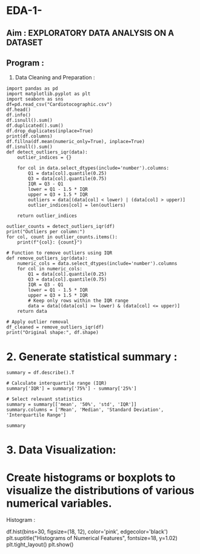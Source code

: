 # EDA-1-
## Aim : EXPLORATORY DATA ANALYSIS ON A DATASET
## Program : 
1.	Data Cleaning and Preparation :

```
import pandas as pd
import matplotlib.pyplot as plt
import seaborn as sns
df=pd.read_csv("Cardiotocographic.csv")
df.head()
df.info()
df.isnull().sum()
df.duplicated().sum()
df.drop_duplicates(inplace=True)
print(df.columns)
df.fillna(df.mean(numeric_only=True), inplace=True)
df.isnull().sum()
def detect_outliers_iqr(data):
    outlier_indices = {}

    for col in data.select_dtypes(include='number').columns:
        Q1 = data[col].quantile(0.25)
        Q3 = data[col].quantile(0.75)
        IQR = Q3 - Q1
        lower = Q1 - 1.5 * IQR
        upper = Q3 + 1.5 * IQR
        outliers = data[(data[col] < lower) | (data[col] > upper)]
        outlier_indices[col] = len(outliers)

    return outlier_indices

outlier_counts = detect_outliers_iqr(df)
print("Outliers per column:")
for col, count in outlier_counts.items():
    print(f"{col}: {count}")

# Function to remove outliers using IQR
def remove_outliers_iqr(data):
    numeric_cols = data.select_dtypes(include='number').columns
    for col in numeric_cols:
        Q1 = data[col].quantile(0.25)
        Q3 = data[col].quantile(0.75) 
        IQR = Q3 - Q1
        lower = Q1 - 1.5 * IQR
        upper = Q3 + 1.5 * IQR
        # Keep only rows within the IQR range
        data = data[(data[col] >= lower) & (data[col] <= upper)]
    return data

# Apply outlier removal
df_cleaned = remove_outliers_iqr(df)
print("Original shape:", df.shape)

```
# 2. Generate statistical summary :
```
summary = df.describe().T

# Calculate interquartile range (IQR)
summary['IQR'] = summary['75%'] - summary['25%']

# Select relevant statistics
summary = summary[['mean', '50%', 'std', 'IQR']]
summary.columns = ['Mean', 'Median', 'Standard Deviation', 'Interquartile Range']

summary

```
# 3. Data Visualization:


# Create histograms or boxplots to visualize the distributions of various numerical variables.

Histogram : 

df.hist(bins=30, figsize=(18, 12), color='pink', edgecolor='black')
plt.suptitle("Histograms of Numerical Features", fontsize=18, y=1.02)
plt.tight_layout() 
plt.show()

```







